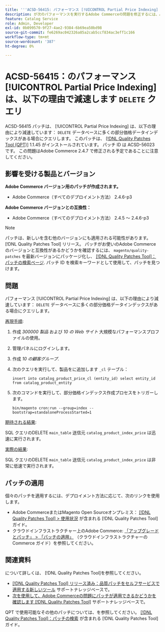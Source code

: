 ```yaml
---
title: '''ACSD-56415: パフォーマンス [!UICONTROL Partial Price Indexing] 「DELETE」クエリにより速度が低下しました'
description: が次のパフォーマンスを実行するAdobe Commerceの問題を修正するには、ACSD-56415 パッチを適用してください [!UICONTROL Partial Price Indexing] データベースにインデックスに対する部分的な価格データが多数ある場合、「DELETE」クエリが原因で速度が低下します。
feature: Catalog Service
role: Admin, Developer
exl-id: 0b099570-9f27-4ae2-9384-6b69ea50bd98
source-git-commit: fe6269ac042326a85a2cab5ccf834ac3eff1c166
workflow-type: tm+mt
source-wordcount: '387'
ht-degree: 0%

---
```


# ACSD-56415：のパフォーマンス [!UICONTROL Partial Price Indexing] は、以下の理由で減速します `DELETE` クエリ

ACSD-56415 パッチは、 [!UICONTROL Partial Price Indexing] は、以下の理由により減速しています： `DELETE` データベースに多くの部分価格データインデックスがある場合にクエリします。 このパッチは、 [[!DNL Quality Patches Tool (QPT)]](/help/announcements/adobe-commerce-announcements/magento-quality-patches-released-new-tool-to-self-serve-quality-patches.md) 1.1.45 がインストールされています。 パッチ ID は ACSD-56023 です。 この問題はAdobe Commerce 2.4.7 で修正される予定であることに注意してください。

## 影響を受ける製品とバージョン

**Adobe Commerce バージョン用のパッチが作成されます。**

* Adobe Commerce（すべてのデプロイメント方法） 2.4.6-p3

**Adobe Commerce バージョンとの互換性：**

* Adobe Commerce（すべてのデプロイメント方法） 2.4.5 ～ 2.4.6-p3

>[!NOTE]
>
>パッチは、新しいを含む他のバージョンにも適用される可能性があります。 [!DNL Quality Patches Tool] リリース。 パッチがお使いのAdobe Commerceのバージョンと互換性があるかどうかを確認するには、 `magento/quality-patches` を最新バージョンにパッケージ化し、 [[!DNL Quality Patches Tool]：パッチの検索ページ](https://experienceleague.adobe.com/tools/commerce-quality-patches/index.html). パッチ ID を検索キーワードとして使用して、パッチを見つけます。

## 問題

パフォーマンス [!UICONTROL Partial Price Indexing] は、以下の理由により減速しています： `DELETE` データベースに多くの部分価格データインデックスがある場合にクエリします。

<u>再現手順</u>:

1. 作成 *300000 製品* および *10 の Web サイト* 大規模なパフォーマンスプロファイルの使用。
1. 管理パネルにログインします。
1. 作成 *10 の顧客グループ*.
1. 次のクエリを実行して、製品をに追加します `_cl` テーブル：

   ``
    insert into catalog_product_price_cl (entity_id) select entity_id from catalog_product_entity
 ``

1. 次のコマンドを実行して、部分価格インデックス作成プロセスをトリガーします。

   ``
    bin/magento cron:run --group=index --bootstrap=standaloneProcessStarted=1
 ``

<u>期待される結果</u>:

SQL クエリのDELETE `main_table` 送信元 `catalog_product_index_price` は迅速に実行されます。

<u>実際の結果</u>:

SQL クエリのDELETE `main_table` 送信元 `catalog_product_index_price` は非常に低速で実行されます。

## パッチの適用

個々のパッチを適用するには、デプロイメント方法に応じて、次のリンクを使用します。

* Adobe CommerceまたはMagento Open Sourceオンプレミス： [[!DNL Quality Patches Tool] > 使用状況](https://experienceleague.adobe.com/docs/commerce-operations/tools/quality-patches-tool/usage.html) が含まれる [!DNL Quality Patches Tool] ガイド。
* クラウドインフラストラクチャー上のAdobe Commerce: [「アップグレードとパッチ」 > 「パッチの適用」](https://experienceleague.adobe.com/docs/commerce-cloud-service/user-guide/develop/upgrade/apply-patches.html) （クラウドインフラストラクチャーのCommerce ガイド）を参照してください。

## 関連資料

について詳しくは、 [!DNL Quality Patches Tool]を参照してください。

* [[!DNL Quality Patches Tool] リリース済み：品質パッチをセルフサービスで適用する新しいツール](/help/announcements/adobe-commerce-announcements/magento-quality-patches-released-new-tool-to-self-serve-quality-patches.md) サポートナレッジベースで。
* [次を使用して、Adobe Commerceの問題にパッチが適用できるかどうかを確認します [!DNL Quality Patches Tool]](/help/support-tools/patches-available-in-qpt-tool/check-patch-for-magento-issue-with-magento-quality-patches.md) サポートナレッジベースで。

QPT で使用可能なその他のパッチについては、を参照してください。 [[!DNL Quality Patches Tool]：パッチの検索](https://experienceleague.adobe.com/tools/commerce-quality-patches/index.html) が含まれる [!DNL Quality Patches Tool] ガイド。
